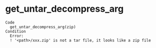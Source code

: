 # get_untar_decompress_arg

    Code
      get_untar_decompress_arg(zip)
    Condition
      Error:
      ! '<path>/xxx.zip' is not a tar file, it looks like a zip file

